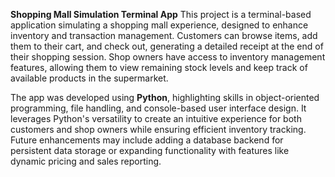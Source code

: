 **Shopping Mall Simulation Terminal App**
This project is a terminal-based application simulating a shopping mall experience, designed to enhance inventory and transaction management. Customers can browse items, add them to their cart, and check out, generating a detailed receipt at the end of their shopping session. Shop owners have access to inventory management features, allowing them to view remaining stock levels and keep track of available products in the supermarket.

The app was developed using **Python**, highlighting skills in object-oriented programming, file handling, and console-based user interface design. It leverages Python's versatility to create an intuitive experience for both customers and shop owners while ensuring efficient inventory tracking. Future enhancements may include adding a database backend for persistent data storage or expanding functionality with features like dynamic pricing and sales reporting.
